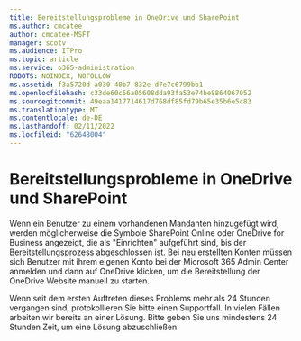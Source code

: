 ```yaml
---
title: Bereitstellungsprobleme in OneDrive und SharePoint
ms.author: cmcatee
author: cmcatee-MSFT
manager: scotv
ms.audience: ITPro
ms.topic: article
ms.service: o365-administration
ROBOTS: NOINDEX, NOFOLLOW
ms.assetid: f3a5720d-a030-40b7-832e-d7e7c6799bb1
ms.openlocfilehash: c33de60c56a05608dda93fa53e74be8864067052
ms.sourcegitcommit: 49eaa1417714617d768df85fd79b65e35b6e5c83
ms.translationtype: MT
ms.contentlocale: de-DE
ms.lasthandoff: 02/11/2022
ms.locfileid: "62648004"
---
```

# <a name="provisioning-issues-in-onedrive-and-sharepoint"></a>Bereitstellungsprobleme in OneDrive und SharePoint

Wenn ein Benutzer zu einem vorhandenen Mandanten hinzugefügt wird, werden möglicherweise die Symbole SharePoint Online oder OneDrive for Business angezeigt, die als "Einrichten" aufgeführt sind, bis der Bereitstellungsprozess abgeschlossen ist. Bei neu erstellten Konten müssen sich Benutzer mit ihrem eigenen Konto bei der Microsoft 365 Admin Center anmelden und dann auf OneDrive klicken, um die Bereitstellung der OneDrive Website manuell zu starten.
  
Wenn seit dem ersten Auftreten dieses Problems mehr als 24 Stunden vergangen sind, protokollieren Sie bitte einen Supportfall. In vielen Fällen arbeiten wir bereits an einer Lösung. Bitte geben Sie uns mindestens 24 Stunden Zeit, um eine Lösung abzuschließen.
  